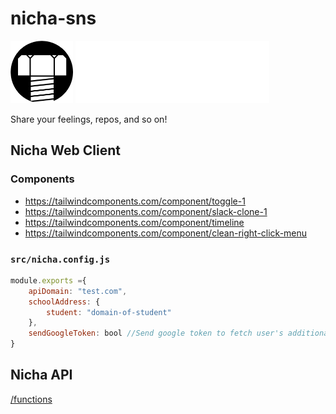 # nicha-sns
<div>

<img height="100px" src="https://github.com/BonyChops/nicha-sns/blob/main/src/resources/logo.png?raw=true">

<img  height="100px" src="https://github.com/BonyChops/nicha-sns/blob/main/src/resources/logo_full.png?raw=true">

Share your feelings, repos, and so on!
</div>

## Nicha Web Client


### Components

- https://tailwindcomponents.com/component/toggle-1  
- https://tailwindcomponents.com/component/slack-clone-1  
- https://tailwindcomponents.com/component/timeline  
- https://tailwindcomponents.com/component/clean-right-click-menu

### `src/nicha.config.js`
```JavaScript
module.exports ={
    apiDomain: "test.com",
    schoolAddress: {
        student: "domain-of-student"
    },
    sendGoogleToken: bool //Send google token to fetch user's additional info at server (default: false)
}
```

## Nicha API
[/functions](https://github.com/BonyChops/nicha-sns/tree/main/functions)